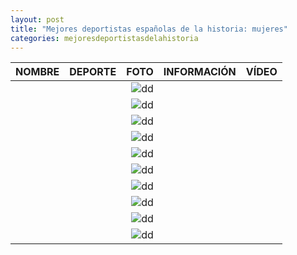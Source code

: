 ```yaml
---
layout: post
title: "Mejores deportistas españolas de la historia: mujeres"
categories: mejoresdeportistasdelahistoria
---
```


|NOMBRE|DEPORTE|FOTO|INFORMACIÓN|VÍDEO|
|-----:|-----:|-----:|-----:|-----:|
|      |      |![dd]()|[]()|      |
|      |      |![dd]()|[]()|      |
|      |      |![dd]()|[]()|      |
|      |      |![dd]()|[]()|      |
|      |      |![dd]()|[]()|      |
|      |      |![dd]()|[]()|      |
|      |      |![dd]()|[]()|      |
|      |      |![dd]()|[]()|      |
|      |      |![dd]()|[]()|      |
|      |      |![dd]()|[]()|      |
